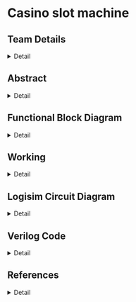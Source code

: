 # Casino slot machine

<!-- First Section -->
## Team Details
<details>
  <summary>Detail</summary>

  > Semester: 3rd Sem B. Tech. CSE

  > Section: S2

  > Team ID: 19

  > Member-1: Rudransh Kumar Ankodia, 231CS249, rudransh.231CS249@nitk.edu.in

  > member-2: Mohnish Hemanth Kumar, 231CS235, mhk.231CS235@nitk.edu.in

  > Member-3: Aman Kumar Singh, 231CS206, amankumarsingh.231cs206@nitk.edu.in
</details>

<!-- Second Section -->
## Abstract
<details>
  <summary>Detail</summary>
       <p>1. Motivation: The reason we chose the casino slot machine project is because it allows us
       to apply our knowledge of digital electronics to a fun and popular concept. We can turn our
       theoretical knowledge into an interactive game by using flip-flops and logic gates in a real-world
       system like a slot machine. Figuring out how to simulate randomness and design the reward
       system within the limitations of the hardware is a challenging task.</p>
       <p>2. Problem Statement: This project aims to design and build a functional casino slot machine
       using only flip-flops, logic gates, and other essential digital components. The machine should
       replicate the critical aspects of a real slot machine, including random outcomes, user interac
        tion, and reward calculations. We aim to implement the slot machine’s control system and
        output display entirely through hardware without relying on software or microcontrollers.</p>
       <p>3. Features:
       <p>(a) Pseudo Random Number Generator using D-flipflops.</p>
       <p>(b) Player Engagement Mechanism using Counters and Registers.</p>
       <p>(c) Reward Distribution Logic.</p>
       <p>(d) Spin Duration Control using logic gates.</p></p>
</details>

## Functional Block Diagram
<details>
  <summary>Detail</summary>
  
  <img src = "Snapshots/slot_machine2.png">

</details>

<!-- Third Section -->
## Working
<details>
  <summary>Detail</summary>
  <h1> How does it work?</h1>
  Our Casino Slot Machine has 3 Seven Segment display's which display the Slot numbers. We use BCD to 7 segment display decoder to display the numbers.The numbers on the display are generated by LFSR(Linear Feedback Shift Registers) which generate Pseudo Random Numbers. Each of the the Random Number Generator is connected to clocks of different frequencies which help in preserving the randomness of the displayed numbers.To make sure the player Engages with the machine we have made sure that the player wins atleast ones in every 16 trials using a 4 bit counter. The machine also generates Binary Sequences based on the players input. If the player pay's 500rs it generates a sequence 1001 which repeats untill the user stops paying that amount. Whenever the user gets 1 in the sequence 7 7 7 is forced to be  displayed in the Random Number Generator. Similary we have a sequence 01001 if the user pays 5000rs.We start the Machine by clicking on the START button. The Machine has a RESET button which resets the counter.The machine has a PUSH button which is the main button to start each trial.The numbers keep on changing untill we hold the start button and stops when we release it.
  <h1>How does the game work?</h1>
  The Slot Machine has a minimum price of 50rs to play each trial. We start by toggling the START  button and then holding the PLAY button and releasing it after a while. If you manage to get the same number on all the three displays you will win 250rs. If you want to increase your chances of winning then you can increase the pay to either 500rs of 5000rs or both(5500rs) by turning the respective button On. If you press any of these buttons and manage to win then you will recieve either 1000rs , 10000rs or 11000rs based on your input. To end the game and collect your money click on the RESET button.

<h1>Flowchart</h1>
<img src="Snapshots/slot_machine_flowchart (1).png">
  
<h1>Functional Table</h1>

|START|PLAY|Pay 500|Pay 5000|Display 1|Display 2|Display 3|
|--|----|----|----|-------|-------|-------|
|0|	0	| 0|	 0|	  0|	     0|	     0
|1|	0	|0|	0|	0|	0|	0|
|0|	1|	0|	0|	X|	X|	X|
|0|	0|	0|	0|	2|	3|	5|
|0|	1|	0|	0|	X|	X|	X|
|0|	0|	0|	0|	3|	4|	2|
|0	|1	|1	|0	|X|	X|	X|
|0	|0	|1	|0	|7|	7|	7|
|0|	1|	1|	0|	X|	X|	X|
|0|	0|	1|	0|	3|	5|	2|
|0	|1	|1	|0	|X	|X	|X|
|0	|0	|1	|0	|4	|2	|6|
|0|	1|	1|	0|	X|	X|	X|
|0|	0|	1|	0|	7|	7|	7|
|0	|1	|0	|1	|X	|X	|X|
|0	|0	|0	|1	|4	|2	|3|
|0|	1|	0|	1|	X|	X|	X|
|0|	0|	0|	1|	7|	7|	7|
|0|	1|	0|	1|	X|	X|	X|
|0|	0|	0|	1|	2|	6|	2|
|0|	1|	0|	0|	X|	X|	X|
|0|	0|	0|	0|	5|	2|	4|
</details>

<!-- Fourth Section -->
## Logisim Circuit Diagram
<details>
  <summary>Detail</summary>

  <img src="Snapshots/Logisim-snapshot.png">
</details>

<!-- Fifth Section -->
## Verilog Code
<details>
  <summary>Detail</summary>

    // S2-T19
    //Rudransh Kumar Ankodia, 231CS249
    //Mohnish Hemanth Kumar, 231CS235
    //Aman Kumar Singh, 231CS206
    module LFSR_3bit (input clk,input reset,input enable,input [2:0] seed,output reg [2:0] random_num);
    reg [2:0] lfsr;
    always @(posedge clk or posedge reset) begin
        if (reset) begin
            lfsr <= seed; 
        end else if (enable) begin
            lfsr <= {lfsr[1:0], lfsr[2] ^ lfsr[0]};
        end
    end
    always @(*) begin
        random_num = lfsr;
      
      end
     endmodule
     
     module rng_system_gate (input clk,input reset,input button_press,output reg [2:0] rng1,output reg [2:0] rng2,output reg [2:0] rng3);
    wire clk_enable = button_press;
    wire [2:0] seed1 = 3'b101;
    wire [2:0] seed2 = 3'b110;
    wire [2:0] seed3 = 3'b111;
    reg [3:0] trial_count;
    wire [2:0] rng1_wire;
    wire [2:0] rng2_wire;         
    wire [2:0] rng3_wire;        
    LFSR_3bit_gate rng_inst1 (.clk(clk), .reset(reset), .enable(clk_enable), .seed(seed1), .random_num(rng1_wire));
    LFSR_3bit_gate rng_inst2 (.clk(clk), .reset(reset), .enable(clk_enable), .seed(seed2), .random_num(rng2_wire));
    LFSR_3bit_gate rng_inst3 (.clk(clk), .reset(reset), .enable(clk_enable), .seed(seed3), .random_num(rng3_wire));

    always @(posedge clk or posedge reset) begin
        if (reset) begin
            trial_count <= 4'd0;
            rng1 <= 3'd0;
            rng2 <= 3'd0;
            rng3 <= 3'd0;
        end
        else if (clk_enable) begin
            if (trial_count == 4'd15) begin
                rng1 <= 3'd7;
                rng2 <= 3'd7;
                rng3 <= 3'd7;
                trial_count <= 4'd0;
            end else begin
                rng1 <= rng1_wire;
                rng2 <= rng2_wire;
                rng3 <= rng3_wire;
                trial_count <= trial_count + 4'd1;
            end
        end
    end
    endmodule


    module rng_system (input clk,input reset,input button_press,output reg [2:0] rng1,output reg [2:0] rng2,output reg [2:0] rng3);
    wire clk_enable = button_press;
    wire [2:0] seed1 = 3'b101;
    wire [2:0] seed2 = 3'b110;
    wire [2:0] seed3 = 3'b111;
    reg [3:0] trial_count;
    wire [2:0] rng1_wire;
    wire [2:0] rng2_wire;
    wire [2:0] rng3_wire;
    LFSR_3bit rng_inst1 (.clk(clk),.reset(reset),.enable(clk_enable),.seed(seed1),.random_num(rng1_wire));
    LFSR_3bit rng_inst2 (.clk(clk),.reset(reset),.enable(clk_enable),.seed(seed2),.random_num(rng2_wire));
    LFSR_3bit rng_inst3 (.clk(clk),.reset(reset),.enable(clk_enable),.seed(seed3),.random_num(rng3_wire));
    always @(posedge clk or posedge reset) begin
        if (reset) begin
            trial_count <= 4'd0;
            rng1 <= 3'd0;
            rng2 <= 3'd0;
            rng3 <= 3'd0;
        end
        else if (clk_enable) begin
            if (trial_count == 4'd15 ) begin  
                rng1 <= 3'd7;
                rng2 <= 3'd7;
                rng3 <= 3'd7;
                trial_count <= 4'd0; 
            end else begin
                rng1 <= rng1_wire;
                rng2 <= rng2_wire;
                rng3 <= rng3_wire;
                trial_count <= trial_count + 4'd1;
            end
        end
    end

    endmodule
    module DFF (
    input D, input clk, input reset, output reg Q);
    always @(posedge clk or posedge reset) begin
        if (reset) 
            Q <= 1'b0;
        else
            Q <= D;
    end
    endmodule

    module XOR2 (
    input A, input B, output Y
       );
    assign Y = A ^ B;
    endmodule

    module LFSR_3bit_gate (input clk, input reset, input enable, input [2:0] seed, output reg [2:0] random_num);
    reg [2:0] lfsr;
    wire feedback;
    assign feedback = lfsr[2] ^ lfsr[0];
    always @(posedge clk or posedge reset) begin
        if (reset) begin
            lfsr <= seed;
        end else if (enable) begin
            lfsr <= {lfsr[1:0], feedback};
        end
    end
    always @(*) begin
        random_num = lfsr;
    end
    endmodule


---
### Test bench File


    // S2-T19
    //Rudransh Kumar Ankodia, 231CS249
    //Mohnish Hemanth Kumar, 231CS235
    //Aman Kumar Singh, 231CS206
    `timescale 1ns / 1ps
    `include "S2-T19.v"
    module tb_rng_system;
    reg clk;
    reg reset;
    reg button_press;
    wire [2:0] rng1_wire_normal;
    wire [2:0] rng2_wire_normal;
    wire [2:0] rng3_wire_normal;
    wire [2:0] rng1_wire_gate;
    wire [2:0] rng2_wire_gate;
    wire [2:0] rng3_wire_gate;
    reg [0:24] trial_money;  
    reg [0:24] trial_money2;
    reg [2:0] temp_rng1_normal;
    reg [2:0] temp_rng2_normal;
    reg [2:0] temp_rng3_normal;
    reg [2:0] temp_rng1_gate;
    reg [2:0] temp_rng2_gate;
    reg [2:0] temp_rng3_gate;
    integer i;
    integer count_500;
    rng_system normal_system (.clk(clk),.reset(reset),.button_press(button_press),.rng1(rng1_wire_normal),.rng2(rng2_wire_normal),.rng3(rng3_wire_normal));
    rng_system_gate gate_system (.clk(clk),.reset(reset),.button_press(button_press),.rng1(rng1_wire_gate),.rng2(rng2_wire_gate),.rng3(rng3_wire_gate));
    always #5 clk = ~clk;
    initial begin
        clk = 0;
        reset = 0;
        button_press = 0;
        reset = 1;
        #10;
        reset = 0;
        i = 0;
        count_500 = 0;
        $display("\t  Trial\t  Behavioral Level\t  Gate Level\t\tMoney");
        $display("\t    sDisplay1 Display2 Display3 Display1 Display2 Display3");
        for (integer trial = 1; trial <= 24; trial = trial + 1) begin
            button_press = 1;
            #500;
            if (trial == 6 || trial == 9 || trial == 13 || trial == 15 || 
                trial == 18 || trial == 19 || trial == 22 || trial == 23) begin
                temp_rng1_normal = 3'b111; 
                temp_rng2_normal = 3'b111;  
                temp_rng3_normal = 3'b111;  
                temp_rng1_gate = 3'b111;    
                temp_rng2_gate = 3'b111;  
                temp_rng3_gate = 3'b111;   
            end else begin
                temp_rng1_normal = rng1_wire_normal;
                temp_rng2_normal = rng2_wire_normal;
                temp_rng3_normal = rng3_wire_normal;
                temp_rng1_gate = rng1_wire_gate;
                temp_rng2_gate = rng2_wire_gate;
                temp_rng3_gate = rng3_wire_gate;
                if (temp_rng1_normal == 3'b111) begin
                     temp_rng1_normal = 3'b101;
                     temp_rng2_normal = 3'b110;
                     temp_rng3_normal = 3'b001;
                     temp_rng1_gate = 3'b100;
                     temp_rng1_gate = 3'b011;
                     temp_rng1_gate = 3'b101;
                end
            end
            if (trial >= 5 && trial <= 13) begin
                trial_money[trial] = 1;
            end
            if (trial >= 15 && trial <= 24) begin
                trial_money2[trial] = 1;
            end
            if (trial_money[trial] == 1) begin
                $display("%d\t%d\t%d\t%d\t%d\t%d\t%d\t5000", trial, temp_rng1_normal, temp_rng2_normal, temp_rng3_normal, temp_rng1_gate, temp_rng2_gate, temp_rng3_gate);
            end 
            else if (trial_money2[trial] == 1) begin
                $display("%d\t%d\t%d\t%d\t%d\t%d\t%d\t500", trial, temp_rng1_normal, temp_rng2_normal, temp_rng3_normal, temp_rng1_gate, temp_rng2_gate, temp_rng3_gate);
            end
            else begin
                $display("%d\t%d\t%d\t%d\t%d\t%d\t%d\t50", trial, temp_rng1_normal, temp_rng2_normal, temp_rng3_normal, temp_rng1_gate, temp_rng2_gate, temp_rng3_gate);
            end
            button_press = 0;
            #100; 
        end
        $display("Simulation complete.");
        $finish;
    end
    endmodule



 </details>

## References
<details>
  <summary>Detail</summary>
  
 1. https://www.analog.com/en/resources/design-notes/random-number-generation-using-lfsr
 2. https://electronics.stackexchange.com/questions/229590/logic-gates-creating-a-digital-counter
 3. https://stackoverflow.com/questions/4137927/slot-machine-payout-calculation
   
</details>


